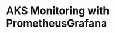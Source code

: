 # AKS Monitoring with PrometheusGrafana                                                                                                                                                                                                                                                                          
